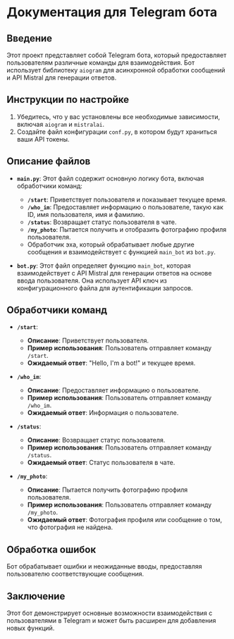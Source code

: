 # Документация для Telegram бота

## Введение

Этот проект представляет собой Telegram бота, который предоставляет пользователям различные команды для взаимодействия. Бот использует библиотеку `aiogram` для асинхронной обработки сообщений и API Mistral для генерации ответов.

## Инструкции по настройке

1. Убедитесь, что у вас установлены все необходимые зависимости, включая `aiogram` и `mistralai`.
2. Создайте файл конфигурации `conf.py`, в котором будут храниться ваши API токены.

## Описание файлов

-   **`main.py`**: Этот файл содержит основную логику бота, включая обработчики команд:

    -   **`/start`**: Приветствует пользователя и показывает текущее время.
    -   **`/who_im`**: Предоставляет информацию о пользователе, такую как ID, имя пользователя, имя и фамилию.
    -   **`/status`**: Возвращает статус пользователя в чате.
    -   **`/my_photo`**: Пытается получить и отобразить фотографию профиля пользователя.
    -   Обработчик эха, который обрабатывает любые другие сообщения и взаимодействует с функцией `main_bot` из `bot.py`.

-   **`bot.py`**: Этот файл определяет функцию `main_bot`, которая взаимодействует с API Mistral для генерации ответов на основе ввода пользователя. Она использует API ключ из конфигурационного файла для аутентификации запросов.

## Обработчики команд

-   **`/start`**:

    -   **Описание**: Приветствует пользователя.
    -   **Пример использования**: Пользователь отправляет команду `/start`.
    -   **Ожидаемый ответ**: "Hello, I'm a bot!" и текущее время.

-   **`/who_im`**:

    -   **Описание**: Предоставляет информацию о пользователе.
    -   **Пример использования**: Пользователь отправляет команду `/who_im`.
    -   **Ожидаемый ответ**: Информация о пользователе.

-   **`/status`**:

    -   **Описание**: Возвращает статус пользователя.
    -   **Пример использования**: Пользователь отправляет команду `/status`.
    -   **Ожидаемый ответ**: Статус пользователя в чате.

-   **`/my_photo`**:
    -   **Описание**: Пытается получить фотографию профиля пользователя.
    -   **Пример использования**: Пользователь отправляет команду `/my_photo`.
    -   **Ожидаемый ответ**: Фотография профиля или сообщение о том, что фотография не найдена.

## Обработка ошибок

Бот обрабатывает ошибки и неожиданные вводы, предоставляя пользователю соответствующие сообщения.

## Заключение

Этот бот демонстрирует основные возможности взаимодействия с пользователями в Telegram и может быть расширен для добавления новых функций.
